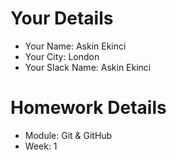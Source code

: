 <!--

The title for your pull request should be made in this format

CITY CLASS_NO - FIRST_NAME LAST_NAME - MODULE - WEEK_NO

For example,

London Class 7 - Chris Owen - HTMl/CSS - Week 1

-->

# Your Details

- Your Name: Askin Ekinci
- Your City: London
- Your Slack Name: Askin Ekinci

# Homework Details

- Module: Git & GitHub
- Week: 1
